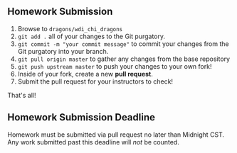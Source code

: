 
## Homework Submission

  1. Browse to `dragons/wdi_chi_dragons`
  2. `git add .` all of your changes to the Git purgatory.
  3. `git commit -m "your commit message"` to commit your changes from the Git purgatory into your branch.
  4. `git pull origin master` to gather any changes from the base repository
  5. `git push upstream master` to push your changes to your own fork!
  6. Inside of your fork, create a new **pull request**.
  7. Submit the pull request for your instructors to check!

That's all!

## Homework Submission Deadline

Homework must be submitted via pull request no later than Midnight CST. Any work submitted past this deadline will *not* be counted.
